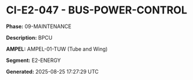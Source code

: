# CI-E2-047 - BUS-POWER-CONTROL

**Phase:** 09-MAINTENANCE

**Description:** BPCU

**AMPEL:** AMPEL-01-TUW (Tube and Wing)

**Segment:** E2-ENERGY

**Generated:** 2025-08-25 17:27:29 UTC

